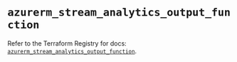 # `azurerm_stream_analytics_output_function`

Refer to the Terraform Registry for docs: [`azurerm_stream_analytics_output_function`](https://registry.terraform.io/providers/hashicorp/azurerm/4.26.0/docs/resources/stream_analytics_output_function).
